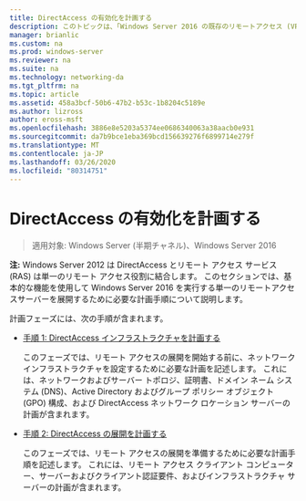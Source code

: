 ```yaml
---
title: DirectAccess の有効化を計画する
description: このトピックは、「Windows Server 2016 の既存のリモートアクセス (VPN) 展開に DirectAccess を追加する」の一部です。
manager: brianlic
ms.custom: na
ms.prod: windows-server
ms.reviewer: na
ms.suite: na
ms.technology: networking-da
ms.tgt_pltfrm: na
ms.topic: article
ms.assetid: 458a3bcf-50b6-47b2-b53c-1b8204c5189e
ms.author: lizross
author: eross-msft
ms.openlocfilehash: 3886e8e5203a5374ee0686340063a38aacb0e931
ms.sourcegitcommit: da7b9bce1eba369bcd156639276f6899714e279f
ms.translationtype: MT
ms.contentlocale: ja-JP
ms.lasthandoff: 03/26/2020
ms.locfileid: "80314751"
---
```

# <a name="plan-to-enable-directaccess"></a>DirectAccess の有効化を計画する

>適用対象: Windows Server (半期チャネル)、Windows Server 2016

**注:** Windows Server 2012 は DirectAccess とリモート アクセス サービス (RAS) は単一のリモート アクセス役割に結合します。 このセクションでは、基本的な機能を使用して Windows Server 2016 を実行する単一のリモートアクセスサーバーを展開するために必要な計画手順について説明します。 

計画フェーズには、次の手順が含まれます。  
  
-   [手順 1: DirectAccess インフラストラクチャを計画する](step-1-plan-da-inf-davpn.md)  
  
    このフェーズでは、リモート アクセスの展開を開始する前に、ネットワーク インフラストラクチャを設定するために必要な計画を記述します。 これには、ネットワークおよびサーバー トポロジ、証明書、ドメイン ネーム システム (DNS)、Active Directory およびグループ ポリシー オブジェクト (GPO) 構成、および DirectAccess ネットワーク ロケーション サーバーの計画が含まれます。  
  
-   [手順 2: DirectAccess の展開を計画する](step-2-plan-da-davpn.md)  
  
    このフェーズでは、リモート アクセスの展開を準備するために必要な計画手順を記述します。 これには、リモート アクセス クライアント コンピューター、サーバーおよびクライアント認証要件、およびインフラストラクチャ サーバーの計画が含まれます。  
  
 
  


